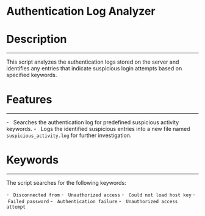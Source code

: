 # Authentication Log Analyzer

# Description
-----------

This script analyzes the authentication logs stored on the server and identifies any entries that indicate suspicious login attempts based on specified keywords.

# Features
--------

-   Searches the authentication log for predefined suspicious activity keywords.
-   Logs the identified suspicious entries into a new file named `suspicious_activity.log` for further investigation.

# Keywords 
-------------

The script searches for the following keywords:

-   `Disconnected from`
-   `Unauthorized access`
-   `Could not load host key`
-   `Failed password`
-   `Authentication failure`
-   `Unauthorized access attempt`
